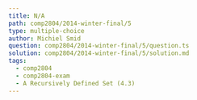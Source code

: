 ```yaml
---
title: N/A
path: comp2804/2014-winter-final/5
type: multiple-choice
author: Michiel Smid
question: comp2804/2014-winter-final/5/question.ts
solution: comp2804/2014-winter-final/5/solution.md
tags:
  - comp2804
  - comp2804-exam
  - A Recursively Defined Set (4.3)
---
```

